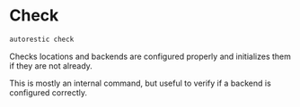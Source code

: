 # Check

```bash
autorestic check
```

Checks locations and backends are configured properly and initializes them if they are not already.

This is mostly an internal command, but useful to verify if a backend is configured correctly.
